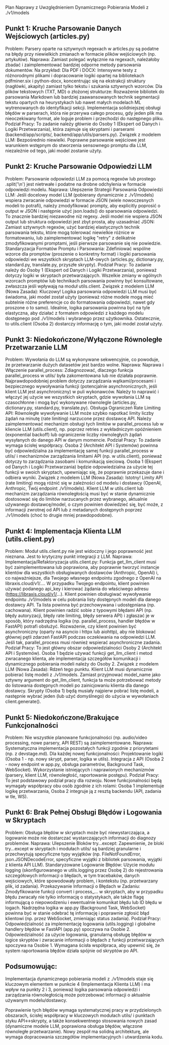 
Plan Naprawy z Uwzględnieniem Dynamicznego Pobierania Modeli z ./v1/models

## Punkt 1: Kruche Parsowanie Danych Wejściowych (articles.py)

Problem: Parsery oparte na sztywnych regexach w articles.py są podatne na błędy przy niewielkich zmianach w formacie plików wejściowych (np. artykułów).
Naprawa:
Zamiast polegać wyłącznie na regexach, należałoby zbadać i zaimplementować bardziej odporne metody parsowania dokumentów. Na przykład:
Dla PDF i DOCX: Intensywne testy z różnorodnymi plikami i dopracowanie logiki opartej na bibliotekach pdfminer.six i python-docx, koncentrując się na ekstrakcji struktury (nagłówki, akapity) zamiast tylko tekstu i szukania sztywnych wzorców.
Dla plików tekstowych (TXT, MD) o złożonej strukturze: Rozważenie bibliotek do parsowania Markdown lub bardziej zaawansowanych technik segmentacji tekstu opartych na heurystykach lub nawet małych modelach ML wytrenowanych do identyfikacji sekcji.
Implementacja solidniejszej obsługi błędów w parserach, która nie przerywa całego procesu, gdy jeden plik ma nieoczekiwany format, ale loguje problem i przechodzi do następnego pliku.
Podział Pracy: To zadanie należy głównie do Osoby 1 (Ekspert od Danych i Logiki Przetwarzania), która zajmuje się skryptami i parserami (backend/app/scripts/, backend/app/utils/parsers.py).
Związek z modelem LLM: Bezpośrednio niewielki. Poprawne parsowanie wejściowe jest warunkiem wstępnym do stworzenia sensownego promptu dla LLM, niezależnie od tego, jaki model zostanie użyty.

## Punkt 2: Kruche Parsowanie Odpowiedzi LLM

Problem: Parsowanie odpowiedzi LLM za pomocą regexów lub prostego .split('\n') jest nietrwałe i podatne na drobne odchylenia w formacie odpowiedzi modelu.
Naprawa:
Ulepszenie Strategii Parsowania Odpowiedzi LLM:
Jeśli docelowy model LLM (pobierany dynamicznie z ./v1/models) wspiera zwracanie odpowiedzi w formacie JSON (wiele nowoczesnych modeli to potrafi), należy zmodyfikować prompty, aby explicitly poprosić o output w JSON i następnie użyć json.loads() do sparsowania odpowiedzi. To znacznie bardziej niezawodne niż regexy.
Jeśli model nie wspiera JSON output lub struktura odpowiedzi jest zbyt prosta, aby uzasadniać JSON: Zamiast sztywnych regexów, użyć bardziej elastycznych technik parsowania tekstu, które mogą tolerować niewielkie różnice w formatowaniu, lub zaimplementować logikę "retry" z delikatnie zmodyfikowanymi promptami, jeśli pierwsze parsowanie się nie powiedzie.
Standaryzacja Formatów Promptu i Parsowania: Zdefiniować wspólne wzorce dla promptów (proszenie o konkretny format) i logiki parsowania odpowiedzi we wszystkich skryptach LLM-owych (articles.py, dictionary.py, standard.py, translate.py, przyszłe skrypty).
Podział Pracy: To zadanie należy do Osoby 1 (Ekspert od Danych i Logiki Przetwarzania), ponieważ dotyczy logiki w skryptach przetwarzających. Wszelkie zmiany w ogólnych wzorcach promptów lub technikach parsowania powinny być konsultowane, zwłaszcza jeśli wpływają na moduł utils.client.
Związek z modelem LLM (Nowa Zasada): Kluczowy! Logika parsowania odpowiedzi LLM musi być świadoma, jaki model został użyty (ponieważ różne modele mogą mieć subtelnie różne preferencje co do formatowania odpowiedzi, nawet gdy proszone o to samo). Idealnie, logika parsowania powinna być na tyle elastyczna, aby działać z formatem odpowiedzi z każdego modelu dostępnego pod ./v1/models i wybranego przez użytkownika. Ostatecznie, to utils.client (Osoba 2) dostarczy informację o tym, jaki model został użyty.

## Punkt 3: Niedokończone/Wyłączone Równoległe Przetwarzanie LLM

Problem: Wywołania do LLM są wykonywane sekwencyjnie, co powoduje, że przetwarzanie dużych datasetów jest bardzo wolne.
Naprawa:
Naprawa i Włączenie parallel_process: Zdiagnozować, dlaczego funkcja parallel_process w utils/ była zakomentowana lub nie działała poprawnie. Najprawdopodobniej problem dotyczy zarządzania wątkami/procesami i bezpiecznego wywoływania funkcji (potencjalnie asynchronicznych, jeśli klient LLM jest asynchroniczny) w puli wykonawców. Należy to naprawić i włączyć jej użycie we wszystkich skryptach, gdzie wywołania LLM są czasochłonne i mogą być wykonywane równolegle (articles.py, dictionary.py, standard.py, translate.py).
Obsługa Ograniczeń Rate Limiting API: Równoległe wywoływanie LLM może szybko napotkać limity liczby żądań na minutę (rate limiting) narzucone przez dostawcę API. Należy zaimplementować mechanizm obsługi tych limitów w parallel_process lub w kliencie LLM (utils.client), np. poprzez retries z wykładniczym opóźnieniem (exponential backoff) lub ograniczenie liczby równoległych żądań wysyłanych do danego API w danym momencie.
Podział Pracy: To zadanie wymaga ścisłej współpracy. Osoba 2 (Architekt API i Systemów) powinna być odpowiedzialna za implementację samej funkcji parallel_process w utils/ i mechanizmów zarządzania limitami API (np. w utils.client), ponieważ dotyczy to zarządzania zasobami i komunikacją sieciową. Osoba 1 (Ekspert od Danych i Logiki Przetwarzania) będzie odpowiedzialna za użycie tej funkcji w swoich skryptach, upewniając się, że poprawnie przekazuje dane i odbiera wyniki.
Związek z modelem LLM (Nowa Zasada): Istotny! Limity API (rate limiting) mogą różnić się w zależności od modelu i dostawcy (OpenAI, Anthropic, Twój endpoint ./v1/models). Klient LLM w utils.client lub mechanizm zarządzania równoległością musi być w stanie dynamicznie dostosować się do limitów narzucanych przez wybranego, aktualnie używanego dostawcę/model, o czym powinien dowiedzieć się, być może, z informacji zwrotnej od API lub z metadanych dostępnych poprzez ./v1/models (choć to drugie mniej prawdopodobne).

## Punkt 4: Implementacja Klienta LLM (utils.client.py)

Problem: Moduł utils.client.py nie jest widoczny i jego poprawność jest nieznana. Jest to krytyczny punkt integracji z LLM.
Naprawa:
Implementacja/Refaktoryzacja utils.client.py:
Funkcja get_llm_client musi być zaimplementowana lub poprawiona, aby poprawnie tworzyć instancje klientów dla wszystkich obsługiwanych dostawców (Anthropic, OpenAI) i, co najważniejsze, dla Twojego własnego endpointu zgodnego z OpenAI na libraxis.cloud/v1/....
W przypadku Twojego endpointu, klient powinien używać podanego api_key i kierować żądania do właściwego adresu (https://libraxis.cloud/v1/...).
Klient powinien obsługiwać wywoływanie endpointu ./v1/models w celu pobrania listy dostępnych modeli dla danego dostawcy API. Ta lista powinna być przechowywana i udostępniana (np. cachowana).
Klient powinien radzić sobie z typowymi błędami API (np. błędy autoryzacji, błędy rate limiting, błędy serwera API) i zgłaszać je w sposób, który nadrzędna logika (np. parallel_process, handler błędów w FastAPI) potrafi obsłużyć.
Rozważenie, czy klient powinien być asynchroniczny (oparty na asyncio i httpx lub aiohttp), aby nie blokować głównej pętli zdarzeń FastAPI podczas oczekiwania na odpowiedzi LLM. Jeśli tak, parallel_process musi również wspierać asynchroniczne zadania.
Podział Pracy: To jest główny obszar odpowiedzialności Osoby 2 (Architekt API i Systemów). Osoba 1 będzie używać funkcji get_llm_client i metod zwracanego klienta, ale implementacja szczegółów komunikacji i dynamicznego pobierania modeli należy do Osoby 2.
Związek z modelem LLM (Nowa Zasada): Rdzeń tego punktu. Klient LLM musi dynamicznie pobierać listę modeli z ./v1/models. Zamiast przyjmować model_name jako sztywny argument do get_llm_client, funkcja ta może potrzebować metody do listowania dostępnych modeli po zainicjowaniu klienta dla danego dostawcy. Skrypty (Osoba 1) będą musiały najpierw pobrać listę modeli, a następnie wybrać jeden (lub użyć domyślnego) do użycia w wywołaniach client.generate().

## Punkt 5: Niedokończone/Brakujące Funkcjonalności

Problem: Nie wszystkie planowane funkcjonalności (np. audio/video processing, nowe parsery, API REST) są zaimplementowane.
Naprawa:
Systematyczna implementacja pozostałych funkcji zgodnie z priorytetami (np. z devstage.md).
Dla każdej nowej funkcjonalności:
Projektowanie logiki (Osoba 1 - np. nowy skrypt, parser, logika w utils).
Integracja z API (Osoba 2 - nowy endpoint w app.py, obsługa parametrów, Background Task, WebSocket).
Wykorzystanie istniejących i naprawionych mechanizmów (parsery, klient LLM, równoległość, raportowanie postępu).
Podział Pracy: To jest podstawowy podział pracy dla rozwoju. Nowe funkcjonalności będą wymagały współpracy obu osób zgodnie z ich rolami: Osoba 1 implementuje logikę przetwarzania, Osoba 2 integruje ją z resztą backendu (API, zadania w tle, WS).


## Punkt 6: Brak Pełnej Obsługi Błędów i Logowania w Skryptach

Problem: Obsługa błędów w skryptach może być niewystarczająca, a logowanie może nie dostarczać wystarczających informacji do diagnozy problemów.
Naprawa:
Ulepszenie Bloków try...except: Zapewnienie, że bloki try...except w skryptach i modułach utils/ są bardziej granularne i przechwytują specyficzne typy wyjątków (np. FileNotFoundError, json.JSONDecodeError, specyficzne wyjątki z bibliotek parsowania, wyjątki z klienta API LLM).
Standaryzowane Logowanie Błędów: Użycie modułu logging (skonfigurowanego w utils.logging przez Osobę 2) do rejestrowania szczegółowych informacji o błędach, w tym tracebaków, danych wejściowych, które spowodowały problem, i kontekstu (np. przetwarzany plik, id zadania).
Przekazywanie Informacji o Błędach w Zadaniu: Zmodyfikowanie funkcji convert i process_... w skryptach, aby w przypadku błędu zwracały nie tylko informację o statystykach, ale także flagę informującą o niepowodzeniu i ewentualnie komunikat błędu lub ID błędu w logach. Nadrzędna logika w app.py (Background Task, WebSocket) powinna być w stanie odebrać tę informację i poprawnie zgłosić błąd klientowi (np. przez WebSocket, zmieniając status zadania).
Podział Pracy: Odpowiedzialność za implementację logowania (utils.logging) i globalne handlery błędów w FastAPI (app.py) spoczywa na Osobie 2. Odpowiedzialność za użycie logowania, granularną obsługę błędów w logice skryptów i zwracanie informacji o błędach z funkcji przetwarzających spoczywa na Osobie 1. Wymagana ścisła współpraca, aby upewnić się, że system raportowania błędów działa spójnie od skryptów po API.

## Podsumowując:

Implementacja dynamicznego pobierania modeli z ./v1/models staje się kluczowym elementem w punkcie 4 (Implementacja Klienta LLM) i ma wpływ na punkty 2 i 3, ponieważ logika parsowania odpowiedzi i zarządzania równoległością może potrzebować informacji o aktualnie używanym modelu/dostawcy.

Poprawienie tych błędów wymaga systematycznej pracy w przydzielonych obszarach, ścisłej współpracy w kluczowych modułach utils/ i punktach styku API<->skrypty, a także konsekwentnego stosowania nowych zasad (dynamiczne modele LLM, poprawiona obsługa błędów, włączone równoległe przetwarzanie). Nowy zespół ma solidną architekturę, ale wymaga dopracowania szczegółów implementacyjnych i utwardzenia kodu.




